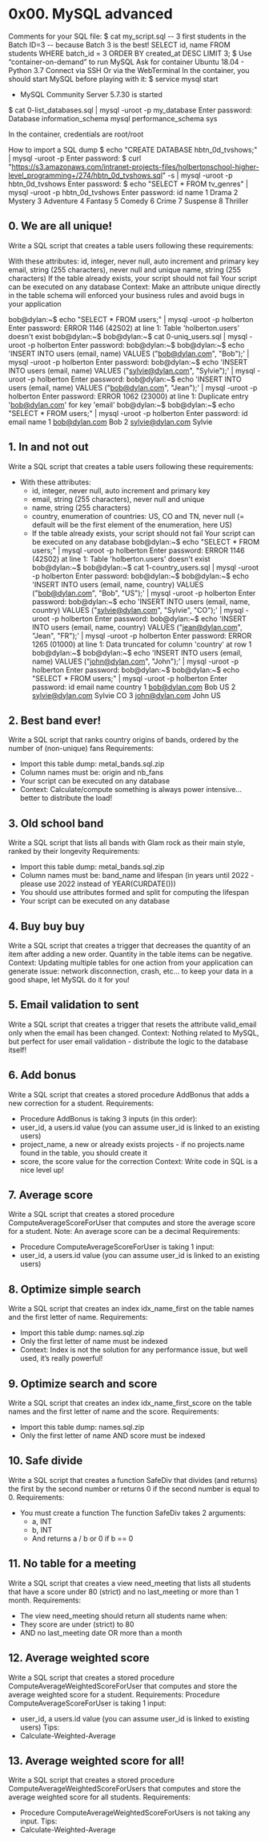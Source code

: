 # 0x00. MySQL advanced
Comments for your SQL file:
$ cat my_script.sql
-- 3 first students in the Batch ID=3
-- because Batch 3 is the best!
SELECT id, name FROM students WHERE batch_id = 3 ORDER BY created_at DESC LIMIT 3;
$
Use “container-on-demand” to run MySQL
Ask for container Ubuntu 18.04 - Python 3.7
Connect via SSH
Or via the WebTerminal
In the container, you should start MySQL before playing with it:
$ service mysql start
 * MySQL Community Server 5.7.30 is started

$ cat 0-list_databases.sql | mysql -uroot -p my_database
Enter password: 
Database
information_schema
mysql
performance_schema
sys

In the container, credentials are root/root

How to import a SQL dump
$ echo "CREATE DATABASE hbtn_0d_tvshows;" | mysql -uroot -p
Enter password: 
$ curl "https://s3.amazonaws.com/intranet-projects-files/holbertonschool-higher-level_programming+/274/hbtn_0d_tvshows.sql" -s | mysql -uroot -p hbtn_0d_tvshows
Enter password: 
$ echo "SELECT * FROM tv_genres" | mysql -uroot -p hbtn_0d_tvshows
Enter password: 
id  name
1   Drama
2   Mystery
3   Adventure
4   Fantasy
5   Comedy
6   Crime
7   Suspense
8   Thriller

## 0. We are all unique!
Write a SQL script that creates a table users following these requirements:

With these attributes:
id, integer, never null, auto increment and primary key
email, string (255 characters), never null and unique
name, string (255 characters)
If the table already exists, your script should not fail
Your script can be executed on any database
Context: Make an attribute unique directly in the table schema will enforced your business rules and avoid bugs in your application

bob@dylan:~$ echo "SELECT * FROM users;" | mysql -uroot -p holberton
Enter password: 
ERROR 1146 (42S02) at line 1: Table 'holberton.users' doesn't exist
bob@dylan:~$ 
bob@dylan:~$ cat 0-uniq_users.sql | mysql -uroot -p holberton
Enter password: 
bob@dylan:~$ 
bob@dylan:~$ echo 'INSERT INTO users (email, name) VALUES ("bob@dylan.com", "Bob");' | mysql -uroot -p holberton
Enter password: 
bob@dylan:~$ echo 'INSERT INTO users (email, name) VALUES ("sylvie@dylan.com", "Sylvie");' | mysql -uroot -p holberton
Enter password: 
bob@dylan:~$ echo 'INSERT INTO users (email, name) VALUES ("bob@dylan.com", "Jean");' | mysql -uroot -p holberton
Enter password: 
ERROR 1062 (23000) at line 1: Duplicate entry 'bob@dylan.com' for key 'email'
bob@dylan:~$ 
bob@dylan:~$ echo "SELECT * FROM users;" | mysql -uroot -p holberton
Enter password: 
id  email   name
1   bob@dylan.com   Bob
2   sylvie@dylan.com    Sylvie
   
## 1. In and not out
Write a SQL script that creates a table users following these requirements:
- With these attributes:
  - id, integer, never null, auto increment and primary key
  - email, string (255 characters), never null and unique
  - name, string (255 characters)
  - country, enumeration of countries: US, CO and TN, never null (= default will be the first element of the enumeration, here US)
  - If the table already exists, your script should not fail
Your script can be executed on any database
bob@dylan:~$ echo "SELECT * FROM users;" | mysql -uroot -p holberton
Enter password: 
ERROR 1146 (42S02) at line 1: Table 'holberton.users' doesn't exist
bob@dylan:~$ 
bob@dylan:~$ cat 1-country_users.sql | mysql -uroot -p holberton
Enter password: 
bob@dylan:~$ 
bob@dylan:~$ echo 'INSERT INTO users (email, name, country) VALUES ("bob@dylan.com", "Bob", "US");' | mysql -uroot -p holberton
Enter password: 
bob@dylan:~$ echo 'INSERT INTO users (email, name, country) VALUES ("sylvie@dylan.com", "Sylvie", "CO");' | mysql -uroot -p holberton
Enter password: 
bob@dylan:~$ echo 'INSERT INTO users (email, name, country) VALUES ("jean@dylan.com", "Jean", "FR");' | mysql -uroot -p holberton
Enter password: 
ERROR 1265 (01000) at line 1: Data truncated for column 'country' at row 1
bob@dylan:~$ 
bob@dylan:~$ echo 'INSERT INTO users (email, name) VALUES ("john@dylan.com", "John");' | mysql -uroot -p holberton
Enter password: 
bob@dylan:~$ 
bob@dylan:~$ echo "SELECT * FROM users;" | mysql -uroot -p holberton
Enter password: 
id  email   name    country
1   bob@dylan.com   Bob US
2   sylvie@dylan.com    Sylvie  CO
3   john@dylan.com  John    US
   
## 2. Best band ever!
Write a SQL script that ranks country origins of bands, ordered by the number of (non-unique) fans
Requirements:
- Import this table dump: metal_bands.sql.zip
- Column names must be: origin and nb_fans
- Your script can be executed on any database
- Context: Calculate/compute something is always power intensive… better to distribute the load!
    
## 3. Old school band
Write a SQL script that lists all bands with Glam rock as their main style, ranked by their longevity
Requirements:
- Import this table dump: metal_bands.sql.zip
- Column names must be: band_name and lifespan (in years until 2022 - please use 2022 instead of YEAR(CURDATE()))
- You should use attributes formed and split for computing the lifespan
- Your script can be executed on any database
    
## 4. Buy buy buy
Write a SQL script that creates a trigger that decreases the quantity of an item after adding a new order.
Quantity in the table items can be negative.
Context: Updating multiple tables for one action from your application can generate issue: network disconnection, crash, etc… to keep your data in a good shape, let MySQL do it for you!
    
## 5. Email validation to sent
Write a SQL script that creates a trigger that resets the attribute valid_email only when the email has been changed.
Context: Nothing related to MySQL, but perfect for user email validation - distribute the logic to the database itself!
    
## 6. Add bonus
Write a SQL script that creates a stored procedure AddBonus that adds a new correction for a student.
Requirements:
- Procedure AddBonus is taking 3 inputs (in this order):
- user_id, a users.id value (you can assume user_id is linked to an existing users)
- project_name, a new or already exists projects - if no projects.name found in the table, you should create it
- score, the score value for the correction
Context: Write code in SQL is a nice level up!
    
## 7. Average score
Write a SQL script that creates a stored procedure ComputeAverageScoreForUser that computes and store the average score for a student. Note: An average score can be a decimal
Requirements:
- Procedure ComputeAverageScoreForUser is taking 1 input:
- user_id, a users.id value (you can assume user_id is linked to an existing users)
    
## 8. Optimize simple search
Write a SQL script that creates an index idx_name_first on the table names and the first letter of name.
Requirements:
- Import this table dump: names.sql.zip
- Only the first letter of name must be indexed
- Context: Index is not the solution for any performance issue, but well used, it’s really powerful!
    
## 9. Optimize search and score
Write a SQL script that creates an index idx_name_first_score on the table names and the first letter of name and the score.
Requirements:
- Import this table dump: names.sql.zip
- Only the first letter of name AND score must be indexed
    
## 10. Safe divide
Write a SQL script that creates a function SafeDiv that divides (and returns) the first by the second number or returns 0 if the second number is equal to 0.
Requirements:
- You must create a function
The function SafeDiv takes 2 arguments:
  - a, INT
  - b, INT
  - And returns a / b or 0 if b == 0
    
## 11. No table for a meeting
Write a SQL script that creates a view need_meeting that lists all students that have a score under 80 (strict) and no last_meeting or more than 1 month.
Requirements:
- The view need_meeting should return all students name when:
- They score are under (strict) to 80
- AND no last_meeting date OR more than a month
    
## 12. Average weighted score
Write a SQL script that creates a stored procedure ComputeAverageWeightedScoreForUser that computes and store the average weighted score for a student.
Requirements:
Procedure ComputeAverageScoreForUser is taking 1 input:
  - user_id, a users.id value (you can assume user_id is linked to existing users)
Tips:
  - Calculate-Weighted-Average
    
## 13. Average weighted score for all!
Write a SQL script that creates a stored procedure ComputeAverageWeightedScoreForUsers that computes and store the average weighted score for all students.
Requirements:
  - Procedure ComputeAverageWeightedScoreForUsers is not taking any input.
Tips:
  - Calculate-Weighted-Average
